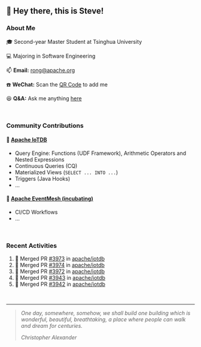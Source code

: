 ## 👋 Hey there, this is Steve!

### About Me

🎓 Second-year Master Student at Tsinghua University

💻 Majoring in Software Engineering

📫 **Email:** rong@apache.org

☎️ **WeChat:** Scan the [QR Code](https://github.com/SteveYurongSu/SteveYurongSu/issues/1) to add me

😆 **Q&A:** Ask me anything <a href="https://github.com/SteveYurongSu/SteveYurongSu/issues">here</a>

<br>

### Community Contributions

#### 🚀 [Apache IoTDB](https://github.com/apache/iotdb/pulls?q=is%3Apr+author%3ASteveYurongSu)

- Query Engine: Functions (UDF Framework), Arithmetic Operators and Nested Expressions
- Continuous Queries (CQ)
- Materialized Views (`SELECT ... INTO ...`)
- Triggers (Java Hooks)
- ...

#### 🚀 [Apache EventMesh (incubating)](https://github.com/apache/incubator-eventmesh/pulls?q=is%3Apr+author%3ASteveYurongSu)

* CI/CD Workflows
* ...

<br>

### Recent Activities
<!--START_SECTION:activity-->

1. 🎉 Merged PR [#3973](https://github.com/apache/iotdb/pull/3973) in [apache/iotdb](https://github.com/apache/iotdb)
2. 🎉 Merged PR [#3974](https://github.com/apache/iotdb/pull/3974) in [apache/iotdb](https://github.com/apache/iotdb)
3. 🎉 Merged PR [#3972](https://github.com/apache/iotdb/pull/3972) in [apache/iotdb](https://github.com/apache/iotdb)
4. 🎉 Merged PR [#3943](https://github.com/apache/iotdb/pull/3943) in [apache/iotdb](https://github.com/apache/iotdb)
5. 🎉 Merged PR [#3942](https://github.com/apache/iotdb/pull/3942) in [apache/iotdb](https://github.com/apache/iotdb)
<!--END_SECTION:activity-->

<br>

---

> *One day, somewhere, somehow, we shall build one building which is wonderful, beautiful, breathtaking, a place where people can walk and dream for centuries.*
>
> *Christopher Alexander*
